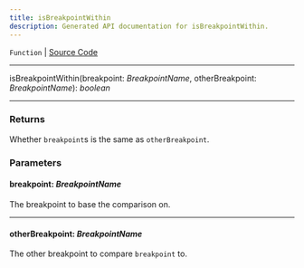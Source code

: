 ```yaml
---
title: isBreakpointWithin
description: Generated API documentation for isBreakpointWithin.
---
```


`Function` | [Source Code](https://github.com/mrCamelCode/jtjs/blob/ddfaeb1a2c9bf793372bb41076f65f452b124091/libs/react/lib/hooks/use-breakpoint.hook.ts#L114)

---

isBreakpointWithin(breakpoint: _BreakpointName_, otherBreakpoint: _BreakpointName_): _boolean_

---

### Returns
Whether `breakpoint`s is the same as `otherBreakpoint`.

### Parameters

#### breakpoint: _BreakpointName_

The breakpoint to base the comparison on.

---

#### otherBreakpoint: _BreakpointName_

The other breakpoint to compare `breakpoint` to.